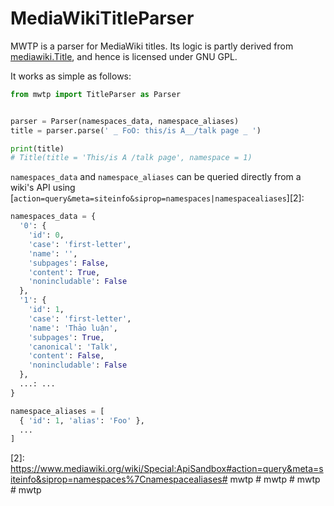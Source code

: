 # MediaWikiTitleParser

MWTP is a parser for MediaWiki titles. Its logic is partly derived from
[mediawiki.Title][1], and hence is licensed under GNU GPL.

It works as simple as follows:

```python
from mwtp import TitleParser as Parser


parser = Parser(namespaces_data, namespace_aliases)
title = parser.parse(' _ FoO: this/is A__/talk page _ ')

print(title)
# Title(title = 'This/is A /talk page', namespace = 1)
```

`namespaces_data` and `namespace_aliases` can be queried directly from a wiki's
API using [`action=query&meta=siteinfo&siprop=namespaces|namespacealiases`][2]:

```python
namespaces_data = {
  '0': {
    'id': 0,
    'case': 'first-letter',
    'name': '',
    'subpages': False,
    'content': True,
    'nonincludable': False
  },
  '1': {
    'id': 1,
    'case': 'first-letter',
    'name': 'Thảo luận',
    'subpages': True,
    'canonical': 'Talk',
    'content': False,
    'nonincludable': False
  },
  ...: ...
}
```

```python
namespace_aliases = [
  { 'id': 1, 'alias': 'Foo' },
  ...
]
```

[1]: https://github.com/wikimedia/mediawiki/tree/c237f0548845662759bfcc6419cec9ca02d03c18/resources/src/mediawiki.Title

[2]: https://www.mediawiki.org/wiki/Special:ApiSandbox#action=query&meta=siteinfo&siprop=namespaces%7Cnamespacealiases#   m w t p  
 #   m w t p  
 #   m w t p  
 #   m w t p  
 